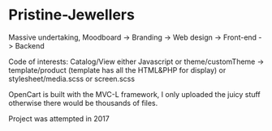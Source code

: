 # Pristine-Jewellers
Massive undertaking, Moodboard -> Branding -> Web design -> Front-end -> Backend


 Code of interests: Catalog/View 
 either Javascript or theme/customTheme -> template/product (template has all the HTML&PHP for display) or stylesheet/media.scss or screen.scss
 
 OpenCart is built with the MVC-L framework, I only uploaded the juicy stuff otherwise there would be thousands of files. 
 
 
 Project was attempted in 2017

